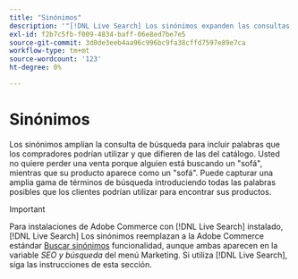 ```yaml
---
title: "Sinónimos"
description: '"[!DNL Live Search] Los sinónimos expanden las consultas con palabras que difieren de las del catálogo".'
exl-id: f2b7c5fb-f009-4834-baff-06e8ed7be7e5
source-git-commit: 3d0de3eeb4aa96c996bc9fa38cffd7597e89e7ca
workflow-type: tm+mt
source-wordcount: '123'
ht-degree: 0%

---
```


# Sinónimos

Los sinónimos amplían la consulta de búsqueda para incluir palabras que los compradores podrían utilizar y que difieren de las del catálogo. Usted no quiere perder una venta porque alguien está buscando un &quot;sofá&quot;, mientras que su producto aparece como un &quot;sofá&quot;. Puede capturar una amplia gama de términos de búsqueda introduciendo todas las palabras posibles que los clientes podrían utilizar para encontrar sus productos.

>[!IMPORTANT]
>
>Para instalaciones de Adobe Commerce con [!DNL Live Search] instalado, [!DNL Live Search] Los sinónimos reemplazan a la Adobe Commerce estándar [Buscar sinónimos](https://experienceleague.adobe.com/docs/commerce-admin/catalog/catalog/search/search-terms.html#search-synonyms) funcionalidad, aunque ambas aparecen en la variable *SEO y búsqueda* del menú Marketing. Si utiliza [!DNL Live Search], siga las instrucciones de esta sección.
